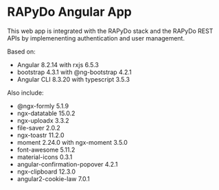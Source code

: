 # RAPyDo Angular App

This web app is integrated with the RAPyDo stack and the RAPyDo REST APIs by implemenenting authentication and user management.

Based on:

*   Angular 8.2.14 with rxjs 6.5.3
*   bootstrap 4.3.1 with @ng-bootstrap 4.2.1
*   Angular CLI 8.3.20 with typescript 3.5.3

Also include:

*   @ngx-formly 5.1.9
*   ngx-datatable 15.0.2
*   ngx-uploadx 3.3.2
*   file-saver 2.0.2
*   ngx-toastr 11.2.0
*   moment 2.24.0 with ngx-moment 3.5.0
*   font-awesome 5.11.2
*   material-icons 0.3.1
*   angular-confirmation-popover 4.2.1
*   ngx-clipboard 12.3.0
*   angular2-cookie-law 7.0.1
